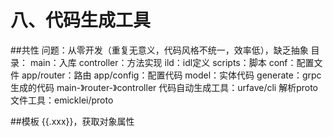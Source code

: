 # 八、代码生成工具

##共性
    问题：从零开发（重复无意义，代码风格不统一，效率低），缺乏抽象
    目录：
        main：入库
        controller：方法实现
        ild：idl定义
        scripts：脚本
        conf：配置文件
        app/router：路由
        app/config：配置代码
        model：实体代码
        generate：grpc生成的代码
        main-》router-》controller
    代码自动生成工具：urfave/cli
    解析proto文件工具：emicklei/proto
    
##模板
    {{.xxx}}，获取对象属性